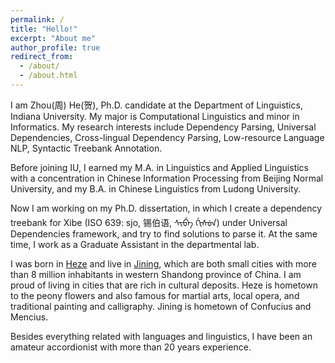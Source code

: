 ```yaml
---
permalink: /
title: "Hello!"
excerpt: "About me"
author_profile: true
redirect_from: 
  - /about/
  - /about.html
---
```



I am Zhou(周) He(贺), Ph.D. candidate at the Department of Linguistics, Indiana University. My major is Computational Linguistics and minor in Informatics. My research interests include Dependency Parsing, Universal Dependencies, Cross-lingual Dependency Parsing, Low-resource Language NLP, Syntactic Treebank Annotation. 

Before joining IU, I earned my M.A. in Linguistics and Applied Linguistics with a concentration in Chinese Information Processing from Beijing Normal University, and my B.A. in Chinese Linguistics from Ludong University. 

Now I am working on my Ph.D. dissertation, in which I create a dependency treebank for Xibe (ISO 639: sjo, 锡伯语, ᠰᡞᠪᡝ ᡤᡞᠰᡠᠨ) under Universal Dependencies framework, and try to find solutions to parse it. At the same time, I work as a Graduate Assistant in the departmental lab. 

I was born in [Heze](https://en.wikipedia.org/wiki/Heze) and live in [Jining](https://en.wikipedia.org/wiki/Jining), which are both small cities with more than 8 million inhabitants in western Shandong province of China. I am proud of living in cities that are rich in cultural deposits. Heze is hometown to the peony flowers and also famous for martial arts, local opera, and traditional painting and calligraphy. Jining is hometown of Confucius and Mencius.


Besides everything related with languages and linguistics, I have been an amateur accordionist with more than 20 years experience. 



